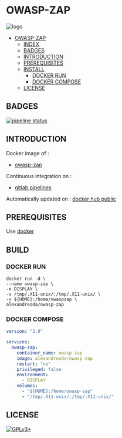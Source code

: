 # OWASP-ZAP

![logo](https://assets.gitlab-static.net/uploads/-/system/project/avatar/12904466/051e0245d787d1f71246d515e88a8564_zap256x256-oversize.png)

- [OWASP-ZAP](#owasp-zap)
  - [INDEX](#index)
  - [BADGES](#badges)
  - [INTRODUCTION](#introduction)
  - [PREREQUISITES](#prerequisites)
  - [INSTALL](#install)
    - [DOCKER RUN](#docker-run)
    - [DOCKER COMPOSE](#docker-compose)
  - [LICENSE](#license)

## BADGES

[![pipeline status](https://gitlab.com/oda-alexandre/owasp-zap/badges/master/pipeline.svg)](https://gitlab.com/oda-alexandre/owasp-zap/commits/master)

## INTRODUCTION

Docker image of :

- [owasp-zap](https://www.owasp.org/index.php/OWASP_HA_Vulnerability_Scanner_Project)

Continuous integration on :

- [gitlab pipelines](https://gitlab.com/oda-alexandre/owasp_zap/pipelines)

Automatically updated on : [docker hub public](https://hub.docker.com/r/alexandreoda/owasp-zap)

## PREREQUISITES

Use [docker](https://www.docker.com)

## BUILD

### DOCKER RUN

```\
docker run -d \
--name owasp-zap \
-e DISPLAY \
-v /tmp/.X11-unix/:/tmp/.X11-unix/ \
-v ${HOME}:/home/owaspzap \
alexandreoda/owasp-zap
```

### DOCKER COMPOSE

```yml
version: "2.0"

services:
  owasp-zap:
    container_name: owasp-zap
    image: alexandreoda/owasp-zap
    restart: "no"
    privileged: false
    environment:
      - DISPLAY
    volumes:
      - "${HOME}:/home/owasp-zap"
      - "/tmp/.X11-unix/:/tmp/.X11-unix/"
```

## LICENSE

[![GPLv3+](http://gplv3.fsf.org/gplv3-127x51.png)](https://gitlab.com/oda-alexandre/owasp-zap/blob/master/LICENSE)

